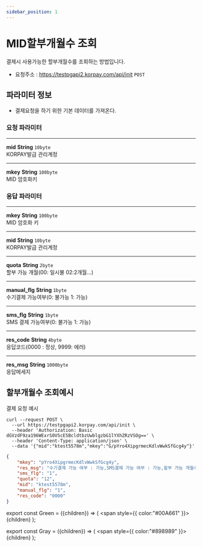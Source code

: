 ```yaml
---
sidebar_position: 1
---
```


# MID할부개월수 조회

결제시 사용가능한 할부개월수를 조회하는 방법입니다.

- 요청주소 : https://testpgapi2.korpay.com/api/init <Green>`POST`</Green>

## 파라미터 정보

- 결제요청을 하기 위한 기본 데이터를 가져온다.



### 요청 파라미터
---
**mid** <Green>**String**</Green> <Gray>`10byte`</Gray><br/>
KORPAY발급 관리계정

---
**mkey** <Green>**String**</Green> <Gray>`100byte`</Gray><br/>
MID 암호화키



### 응답 파라미터
---
**mkey** <Green>**String**</Green> <Gray>`100byte`</Gray><br/>
MID 암호화 키

---
**mid** <Green>**String**</Green> <Gray>`10byte`</Gray><br/>
KORPAY발급 관리계정

---
**quota** <Green>**String**</Green> <Gray>`2byte`</Gray><br/>
할부 가능 개월(00: 일시불 02:2개월...)

---
**manual_flg** <Green>**String**</Green> <Gray>`1byte`</Gray><br/>
수기결제 가능여부(0: 불가능 1: 가능)

---
**sms_flg** <Green>**String**</Green> <Gray>`1byte`</Gray><br/>
SMS 결제 가능여부(0: 불가능 1: 가능)

---
**res_code** <Green>**String**</Green> <Gray>`4byte`</Gray><br/>
응답코드(0000 : 정상, 9999: 에러)

---
**res_msg** <Green>**String**</Green> <Gray>`1000byte`</Gray><br/>
응답메세지

## 할부개월수 조회예시

결제 요청 예시

```shell title="요청예시"
curl --request POST \
  --url https://testpgapi2.korpay.com/api/init \
  --header 'Authorization: Basic dGVzdF9za196WExrS0V5cE5BcldtbzUwblgzbG1lYXhZRzVSOg==' \
  --header 'Content-Type: application/json' \
  --data '{"mid":"ktest5578m","mkey":"G/pYro4XipgrmecKdlvWwkSfGcg4y"}'
```


```json title="응답예시"
{
    "mkey": "pYro4XipgrmecKdlvWwkSfGcg4y",
    "res_msg": "수기결제 가능 여부 : 가능,SMS결제 가능 여부 : 가능,할부 가능 개월수 : 12",
    "sms_flg": "1",
    "quota": "12",
    "mid": "ktest5578m",
    "manual_flg": "1",
    "res_code": "0000"
}

```
export const Green = ({children}) => (
<span
style={{
color:"#00A661"
}}>
{children}
</span>
);

export const Gray = ({children}) => (
<span
style={{
color:"#898989"
}}>
{children}
</span>
);